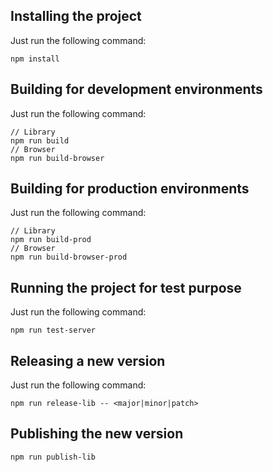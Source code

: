 ## Installing the project ##

Just run the following command:
````
npm install
````

## Building for development environments ##

Just run the following command:
````
// Library
npm run build
// Browser
npm run build-browser
````

## Building for production environments ##

Just run the following command:
````
// Library
npm run build-prod
// Browser
npm run build-browser-prod
````

## Running the project for test purpose ##

Just run the following command:
````
npm run test-server
````

## Releasing a new version ##

Just run the following command:
````
npm run release-lib -- <major|minor|patch>
````

## Publishing the new version ##
````
npm run publish-lib
````